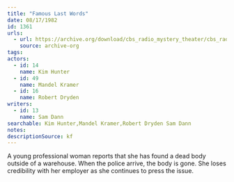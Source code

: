 ```yaml
---
title: "Famous Last Words"
date: 08/17/1982
id: 1361
urls: 
  - url: https://archive.org/download/cbs_radio_mystery_theater/cbs_radio_mystery_theater-1351-1399.zip/cbs_radio_mystery_theater-1351-1399%2Fcbsrmt_1361_famous_last_words.mp3
    source: archive-org
tags: 
actors:  
  - id: 14
    name: Kim Hunter  
  - id: 49
    name: Mandel Kramer  
  - id: 16
    name: Robert Dryden
writers:  
  - id: 13
    name: Sam Dann
searchable: Kim Hunter,Mandel Kramer,Robert Dryden Sam Dann
notes: 
descriptionSource: kf
---
```

A young professional woman reports that she has found a dead body outside of a warehouse. When the police arrive, the body is gone. She loses credibility with her employer as she continues to press the issue.